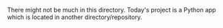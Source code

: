 There might not be much in this directory. Today's project is a Python app 
which is located in another directory/repository.